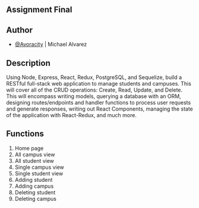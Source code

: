 
## Assignment Final

## Author

- [@Avoracity](https://www.github.com/Avoracity) | Michael Alvarez

  
## Description

Using Node, Express, React, Redux, PostgreSQL, and Sequelize, build a RESTful full-stack web application to manage students and campuses. This will cover all of the CRUD operations: Create, Read, Update, and Delete. This will encompass writing models, querying a database with an ORM, designing routes/endpoints and handler functions to process user requests and generate responses, writing out React Components, managing the state of the application with React-Redux, and much more.

## Functions

1. Home page
2. All campus view
3. All student view
4. Single campus view
5. Single student view
6. Adding student
7. Adding campus
8. Deleting student
9. Deleting campus
